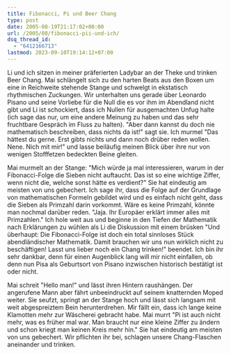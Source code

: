 ```yaml
---
title: Fibonacci, Pi und Beer Chang
type: post
date: 2005-08-19T21:17:02+00:00
url: /2005/08/fibonacci-pii-und-ich/
dsq_thread_id:
  - "6412166713"
lastmod: 2023-09-10T19:14:12+07:00
---
```

Li und ich sitzen in meiner präferierten Ladybar an der Theke und trinken Beer Chang. Mai schlängelt sich zu den harten Beats aus den Boxen um eine in Reichweite stehende Stange und schwelgt in ekstatisch rhythmischen Zuckungen. Wir unterhalten uns gerade über Leonardo Pisano und seine Vorliebe für die Null die es vor ihm im Abendland nicht gibt und Li ist schockiert, dass ich Nullen für ausgemachten Unfug halte (ich sage das nur, um eine andere Meinung zu haben und das sehr fruchtbare Gespräch im Fluss zu halten). "Aber dann kannst du doch nie mathematisch beschreiben, dass nichts da ist!" sagt sie. Ich murmel "Das hättest du gerne. Erst gibts nichts und dann noch drüber reden wollen. Nene. Nich mit mir!" und lasse beiläufig meinen Blick über ihre nur von wenigen Stofffetzen bedeckten Beine gleiten.

Mai murmelt an der Stange: "Mich würde ja mal interessieren, warum in der Fibonacci-Folge die Sieben nicht auftaucht. Das ist so eine wichtige Ziffer, wenn nicht die, welche sonst hätte es verdient?" Sie hat eindeutig am meisten von uns gebechert. Ich sage ihr, dass die Folge auf der Grundlage von mathematischen Formeln gebildet wird und es einfach nicht geht, dass die Sieben als Primzahl darin vorkommt. Wäre es keine Primzahl, könnte man nochmal darüber reden. "Jaja. Ihr Europäer erklärt immer alles mit Primzahlen." Ich hole weit aus und beginne in den Tiefen der Mathematik nach Erklärungen zu wühlen als Li die Diskussion mit einem brüsken "Und überhaupt: Die Fibonacci-Folge ist doch ein total sinnloses Stück abendländischer Mathematik. Damit brauchen wir uns nun wirklich nicht zu beschäftigen! Lasst uns lieber noch ein Chang trinken!" beendet. Ich bin ihr sehr dankbar, denn für einen Augenblick lang will mir nicht einfallen, ob denn nun Pisa als Geburtsort von Pisano inzwischen historisch bestätigt ist oder nicht.

Mai schreit "Hello man!" und lässt ihren Hintern raushängen. Der angerufene Mann aber fährt unbeeindruckt auf seinem knatternden Moped weiter. Sie seufzt, springt an der Stange hoch und lässt sich langsam mit weit abgespreiztem Bein herunterdrehen. Mir fällt ein, dass ich lange keine Klamotten mehr zur Wäscherei gebracht habe. Mai murrt "Pi ist auch nicht mehr, was es früher mal war. Man braucht nur eine kleine Ziffer zu ändern und schon kriegt man keinen Kreis mehr hin." Sie hat eindeutig am meisten von uns gebechert. Wir pflichten ihr bei, schlagen unsere Chang-Flaschen aneinander und trinken.

